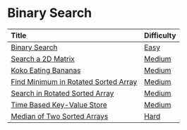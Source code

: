 # Binary Search

| Title | Difficulty |
| :---- | :--------- |
| [Binary Search](binary-search) | [Easy](https://leetcode.com/problems/binary-search/) |
| [Search a 2D Matrix](search-a-2d-matrix) | [Medium](https://leetcode.com/problems/search-a-2d-matrix/) |
| [Koko Eating Bananas](koko-eating-bananas) | [Medium](https://leetcode.com/problems/koko-eating-bananas/) |
| [Find Minimum in Rotated Sorted Array](find-minimum-in-rotated-sorted-array) | [Medium](https://leetcode.com/problems/find-minimum-in-rotated-sorted-array/) |
| [Search in Rotated Sorted Array](search-in-rotated-sorted-array) | [Medium](https://leetcode.com/problems/search-in-rotated-sorted-array/) |
| [Time Based Key-Value Store](time-based-key-value-store) | [Medium](https://leetcode.com/problems/time-based-key-value-store/) |
| [Median of Two Sorted Arrays](median-of-two-sorted-arrays) | [Hard](https://leetcode.com/problems/median-of-two-sorted-arrays/) |